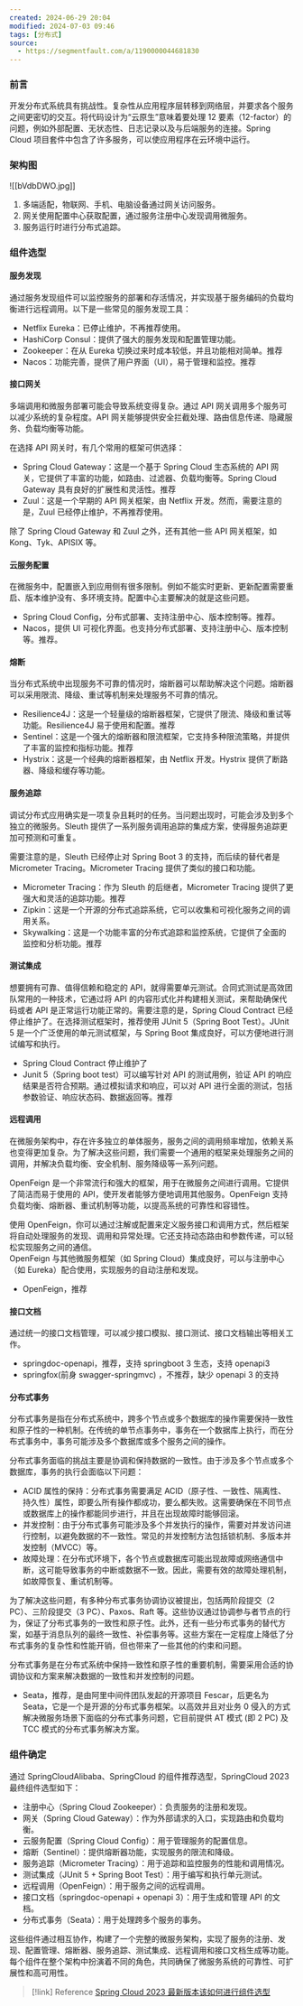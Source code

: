```yaml
---
created: 2024-06-29 20:04
modified: 2024-07-03 09:46
tags: [分布式]
source:
  - https://segmentfault.com/a/1190000044681830
---
```


### 前言

开发分布式系统具有挑战性。复杂性从应用程序层转移到网络层，并要求各个服务之间更密切的交互。将代码设计为“云原生”意味着要处理 12 要素（12-factor）的问题，例如外部配置、无状态性、日志记录以及与后端服务的连接。Spring Cloud 项目套件中包含了许多服务，可以使应用程序在云环境中运行。

### 架构图

![[bVdbDWO.jpg]]

1.  多端适配，物联网、手机、电脑设备通过网关访问服务。
2.  网关使用配置中心获取配置，通过服务注册中心发现调用微服务。
3.  服务运行时进行分布式追踪。

### 组件选型

#### 服务发现

通过服务发现组件可以监控服务的部署和存活情况，并实现基于服务编码的负载均衡进行远程调用。以下是一些常见的服务发现工具：

- Netflix Eureka：已停止维护，不再推荐使用。
- HashiCorp Consul：提供了强大的服务发现和配置管理功能。
- Zookeeper：在从 Eureka 切换过来时成本较低，并且功能相对简单。推荐
- Nacos：功能完善，提供了用户界面（UI），易于管理和监控。推荐

#### 接口网关

多端调用和微服务部署可能会导致系统变得复杂。通过 API 网关调用多个服务可以减少系统的复杂程度。API 网关能够提供安全拦截处理、路由信息传递、隐藏服务、负载均衡等功能。

在选择 API 网关时，有几个常用的框架可供选择：

- Spring Cloud Gateway：这是一个基于 Spring Cloud 生态系统的 API 网关，它提供了丰富的功能，如路由、过滤器、负载均衡等。Spring Cloud Gateway 具有良好的扩展性和灵活性。推荐
- Zuul：这是一个早期的 API 网关框架，由 Netflix 开发。然而，需要注意的是，Zuul 已经停止维护，不再推荐使用。

除了 Spring Cloud Gateway 和 Zuul 之外，还有其他一些 API 网关框架，如 Kong、Tyk、APISIX 等。

#### 云服务配置

在微服务中，配置嵌入到应用侧有很多限制。例如不能实时更新、更新配置需要重启、版本维护没有、多环境支持。配置中心主要解决的就是这些问题。

- Spring Cloud Config，分布式部署、支持注册中心、版本控制等。推荐。
- Nacos，提供 UI 可视化界面。也支持分布式部署、支持注册中心、版本控制等。推荐。

#### 熔断

当分布式系统中出现服务不可靠的情况时，熔断器可以帮助解决这个问题。熔断器可以采用限流、降级、重试等机制来处理服务不可靠的情况。

- Resilience4J：这是一个轻量级的熔断器框架，它提供了限流、降级和重试等功能。Resilience4J 易于使用和配置。推荐
- Sentinel：这是一个强大的熔断器和限流框架，它支持多种限流策略，并提供了丰富的监控和指标功能。推荐
- Hystrix：这是一个经典的熔断器框架，由 Netflix 开发。Hystrix 提供了断路器、降级和缓存等功能。

#### 服务追踪

调试分布式应用确实是一项复杂且耗时的任务。当问题出现时，可能会涉及到多个独立的微服务。Sleuth 提供了一系列服务调用追踪的集成方案，使得服务追踪更加可预测和可重复。

需要注意的是，Sleuth 已经停止对 Spring Boot 3 的支持，而后续的替代者是 Micrometer Tracing。Micrometer Tracing 提供了类似的接口和功能。

- Micrometer Tracing：作为 Sleuth 的后继者，Micrometer Tracing 提供了更强大和灵活的追踪功能。推荐
- Zipkin：这是一个开源的分布式追踪系统，它可以收集和可视化服务之间的调用关系。
- Skywalking：这是一个功能丰富的分布式追踪和监控系统，它提供了全面的监控和分析功能。推荐

#### 测试集成

想要拥有可靠、值得信赖和稳定的 API，就得需要单元测试。合同式测试是高效团队常用的一种技术，它通过将 API 的内容形式化并构建相关测试，来帮助确保代码或者 API 是正常运行功能正常的。需要注意的是，Spring Cloud Contract 已经停止维护了。在选择测试框架时，推荐使用 JUnit 5（Spring Boot Test）。JUnit 5 是一个广泛使用的单元测试框架，与 Spring Boot 集成良好，可以方便地进行测试编写和执行。

- Spring Cloud Contract 停止维护了
- Junit 5（Spring boot test）可以编写针对 API 的测试用例，验证 API 的响应结果是否符合预期。通过模拟请求和响应，可以对 API 进行全面的测试，包括参数验证、响应状态码、数据返回等。推荐

#### 远程调用

在微服务架构中，存在许多独立的单体服务，服务之间的调用频率增加，依赖关系也变得更加复杂。为了解决这些问题，我们需要一个通用的框架来处理服务之间的调用，并解决负载均衡、安全机制、服务降级等一系列问题。

OpenFeign 是一个非常流行和强大的框架，用于在微服务之间进行调用。它提供了简洁而易于使用的 API，使开发者能够方便地调用其他服务。OpenFeign 支持负载均衡、熔断器、重试机制等功能，以提高系统的可靠性和容错性。

使用 OpenFeign，你可以通过注解或配置来定义服务接口和调用方式，然后框架将自动处理服务的发现、调用和异常处理。它还支持动态路由和参数传递，可以轻松实现服务之间的通信。  
OpenFeign 与其他微服务框架（如 Spring Cloud）集成良好，可以与注册中心（如 Eureka）配合使用，实现服务的自动注册和发现。

- OpenFeign，推荐

#### 接口文档

通过统一的接口文档管理，可以减少接口模拟、接口测试、接口文档输出等相关工作。

- springdoc-openapi，推荐，支持 springboot 3 生态，支持 openapi3
- springfox(前身 swagger-springmvc) ，不推荐，缺少 openapi 3 的支持

#### 分布式事务

分布式事务是指在分布式系统中，跨多个节点或多个数据库的操作需要保持一致性和原子性的一种机制。在传统的单节点事务中，事务在一个数据库上执行，而在分布式事务中，事务可能涉及多个数据库或多个服务之间的操作。

分布式事务面临的挑战主要是协调和保持数据的一致性。由于涉及多个节点或多个数据库，事务的执行会面临以下问题：

- ACID 属性的保持：分布式事务需要满足 ACID（原子性、一致性、隔离性、持久性）属性，即要么所有操作都成功，要么都失败。这需要确保在不同节点或数据库上的操作都能同步进行，并且在出现故障时能够回滚。
- 并发控制：由于分布式事务可能涉及多个并发执行的操作，需要对并发访问进行控制，以避免数据的不一致性。常见的并发控制方法包括锁机制、多版本并发控制（MVCC）等。
- 故障处理：在分布式环境下，各个节点或数据库可能出现故障或网络通信中断，这可能导致事务的中断或数据不一致。因此，需要有效的故障处理机制，如故障恢复、重试机制等。

为了解决这些问题，有多种分布式事务协调协议被提出，包括两阶段提交（2 PC）、三阶段提交（3 PC）、Paxos、Raft 等。这些协议通过协调参与者节点的行为，保证了分布式事务的一致性和原子性。此外，还有一些分布式事务的替代方案，如基于消息队列的最终一致性、补偿事务等。这些方案在一定程度上降低了分布式事务的复杂性和性能开销，但也带来了一些其他的约束和问题。

分布式事务是在分布式系统中保持一致性和原子性的重要机制，需要采用合适的协调协议和方案来解决数据的一致性和并发控制的问题。

- Seata，推荐，是由阿里中间件团队发起的开源项目 Fescar，后更名为 Seata，它是一个是开源的分布式事务框架。以高效并且对业务 0 侵入的方式解决微服务场景下面临的分布式事务问题，它目前提供 AT 模式 (即 2 PC) 及 TCC 模式的分布式事务解决方案。

### 组件确定

通过 SpringCloudAlibaba、SpringCloud 的组件推荐选型，SpringCloud 2023 最终组件选型如下：

- 注册中心（Spring Cloud Zookeeper）：负责服务的注册和发现。
- 网关（Spring Cloud Gateway）：作为外部请求的入口，实现路由和负载均衡。
- 云服务配置（Spring Cloud Config）：用于管理服务的配置信息。
- 熔断（Sentinel）：提供熔断器功能，实现服务的限流和降级。
- 服务追踪（Micrometer Tracing）：用于追踪和监控服务的性能和调用情况。
- 测试集成（JUnit 5 + Spring Boot Test）：用于编写和执行单元测试。
- 远程调用（OpenFeign）：用于服务之间的远程调用。
- 接口文档（springdoc-openapi + openapi 3）：用于生成和管理 API 的文档。
- 分布式事务（Seata）：用于处理跨多个服务的事务。

这些组件通过相互协作，构建了一个完整的微服务架构，实现了服务的注册、发现、配置管理、熔断器、服务追踪、测试集成、远程调用和接口文档生成等功能。每个组件在整个架构中扮演着不同的角色，共同确保了微服务系统的可靠性、可扩展性和高可用性。

> [!link] Reference
> [Spring Cloud 2023 最新版本该如何进行组件选型](https://mp.weixin.qq.com/s/fwOTaQtkEdNTK9e3hXMhSg)
